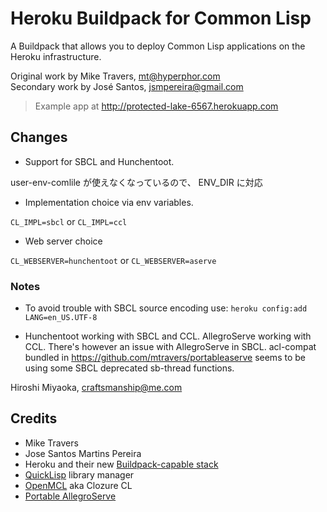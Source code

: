 Heroku Buildpack for Common Lisp
================================

A Buildpack that allows you to deploy Common Lisp applications on the Heroku infrastructure.

Original work by Mike Travers, mt@hyperphor.com  
Secondary work by José Santos, jsmpereira@gmail.com

> Example app at http://protected-lake-6567.herokuapp.com

## Changes 
* Support for SBCL and Hunchentoot.

user-env-comlile が使えなくなっているので、 ENV_DIR に対応

* Implementation choice via env variables.

```CL_IMPL=sbcl``` or ```CL_IMPL=ccl```

* Web server choice

```CL_WEBSERVER=hunchentoot``` or ```CL_WEBSERVER=aserve```

### Notes

* To avoid trouble with SBCL source encoding use:
```heroku config:add LANG=en_US.UTF-8```

* Hunchentoot working with SBCL and CCL. AllegroServe working with CCL.
There's however an issue with AllegroServe in SBCL. acl-compat bundled in 
https://github.com/mtravers/portableaserve seems to be using some
SBCL deprecated sb-thread functions.

Hiroshi Miyaoka, craftsmanship@me.com

## Credits
* Mike Travers
* Jose Santos Martins Pereira
* Heroku and their new [Buildpack-capable stack](http://devcenter.heroku.com/articles/buildpacks)
* [QuickLisp](http://www.quicklisp.org/) library manager 
* [OpenMCL](http://trac.clozure.com/ccl) aka Clozure CL 
* [Portable AllegroServe](http://portableaserve.sourceforge.net/)
